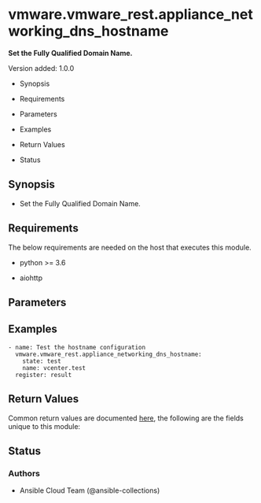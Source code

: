 # vmware.vmware_rest.appliance_networking_dns_hostname

**Set the Fully Qualified Domain Name.**

Version added: 1.0.0


* Synopsis


* Requirements


* Parameters


* Examples


* Return Values


* Status

## Synopsis


* Set the Fully Qualified Domain Name.

## Requirements

The below requirements are needed on the host that executes this
module.


* python >= 3.6


* aiohttp

## Parameters

## Examples

```
- name: Test the hostname configuration
  vmware.vmware_rest.appliance_networking_dns_hostname:
    state: test
    name: vcenter.test
  register: result
```

## Return Values

Common return values are documented [here](https://docs.ansible.com/ansible/latest/reference_appendices/common_return_values.html#common-return-values),
the following are the fields unique to this module:

## Status

### Authors


* Ansible Cloud Team (@ansible-collections)
